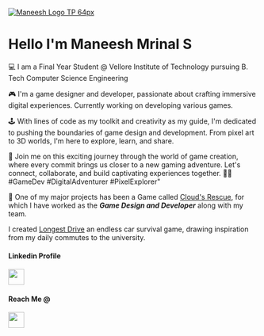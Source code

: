 
<a href="https://github.com/Maneesh-Mrinal/Maneesh-Mrinal" align="center">![Maneesh Logo TP 64px](https://github.com/Maneesh-Mrinal/Maneesh-Mrinal/assets/93015133/fa66df36-55cb-4347-acc5-d71153f4bb96)</a>

<h1 align="left">Hello I'm Maneesh Mrinal S</h1>

💻 I am a Final Year Student @ Vellore Institute of Technology pursuing B. Tech Computer Science Engineering

🎮 I'm a game designer and developer, passionate about crafting immersive digital experiences. Currently working on developing various games.

🕹️ With lines of code as my toolkit and creativity as my guide, I'm dedicated to pushing the boundaries of game design and development. From pixel art to 3D worlds, I'm here to explore, learn, and share.

🌟 Join me on this exciting journey through the world of game creation, where every commit brings us closer to a new gaming adventure. Let's connect, collaborate, and build captivating experiences together. 🚀🎨 #GameDev #DigitalAdventurer #PixelExplorer"

📖 One of my major projects has been a Game called <a href="https://github.com/RiddhimanRaguraman/CloudsRescue">Cloud's Rescue</a>, for which I have worked as the ***Game Design and Developer*** along with my team.

I created <a href="https://github.com/Manyyshhh/Longest-Drive.git">Longest Drive</a> an endless car survival game, drawing inspiration from my daily commutes to the university.

<h4>Linkedin Profile</h4>

<a href="https://www.linkedin.com/in/maneesh-mrinal-s?utm_source=share&utm_campaign=share_via&utm_content=profile&utm_medium=android_app"><img width="32" src="https://upload.wikimedia.org/wikipedia/commons/c/ca/LinkedIn_logo_initials.png"></a>

<h4>Reach Me @</h4> 

<a href="mailto:maneesh.mrinal6@gmail.com"><img width="32" src="https://upload.wikimedia.org/wikipedia/commons/7/7e/Gmail_icon_%282020%29.svg"></a>
